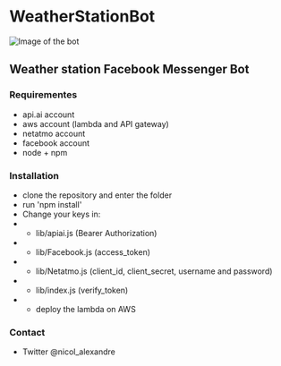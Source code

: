# WeatherStationBot

![Image of the bot](https://s3-eu-west-1.amazonaws.com/static-webnicol/weathersttionbot.png)

## Weather station Facebook Messenger Bot 

### Requirementes
- api.ai account
- aws account (lambda and API gateway)
- netatmo account
- facebook account
- node + npm

### Installation
- clone the repository and enter the folder
- run 'npm install'
- Change your keys in:
- - lib/apiai.js (Bearer Authorization)
- - lib/Facebook.js (access_token)
- - lib/Netatmo.js (client_id, client_secret, username and password)
- - lib/index.js (verify_token)
- - deploy the lambda on AWS

### Contact
- Twitter @nicol_alexandre

